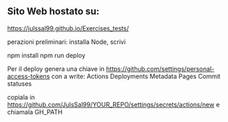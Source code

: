 ## Sito Web hostato su:
[https://julssal99.github.io/Exercises_tests/
](https://julssal99.github.io/Exercises_tests/)


perazioni preliminari: installa Node, scrivi

npm install
npm run deploy


Per il deploy genera una chiave in https://github.com/settings/personal-access-tokens con a write:
Actions 
Deployments
Metadata
Pages
Commit statuses

copiala in
https://github.com/JulsSal99/YOUR_REPO/settings/secrets/actions/new
e chiamala GH_PATH
